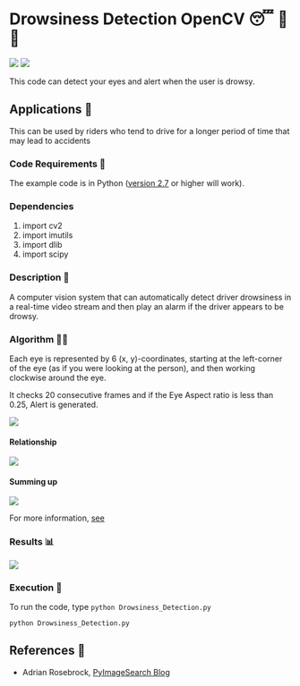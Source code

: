 # Drowsiness Detection OpenCV 😴 🚫 🚗

[![](https://img.shields.io/github/license/sourcerer-io/hall-of-fame.svg?colorB=ff0000)](https://github.com/akshaybahadur21/Drowsiness_Detection/blob/master/LICENSE.txt)  [![](https://img.shields.io/badge/Akshay-Bahadur-brightgreen.svg?colorB=ff0000)](https://akshaybahadur.com)

This code can detect your eyes and alert when the user is drowsy.

## Applications 🎯
This can be used by riders who tend to drive for a longer period of time that may lead to accidents

### Code Requirements 🦄
The example code is in Python ([version 2.7](https://www.python.org/download/releases/2.7/) or higher will work). 

### Dependencies

1) import cv2
2) import imutils
3) import dlib
4) import scipy


### Description 📌

A computer vision system that can automatically detect driver drowsiness in a real-time video stream and then play an alarm if the driver appears to be drowsy.

### Algorithm 👨‍🔬

Each eye is represented by 6 (x, y)-coordinates, starting at the left-corner of the eye (as if you were looking at the person), and then working clockwise around the eye.

It checks 20 consecutive frames and if the Eye Aspect ratio is less than 0.25, Alert is generated.

<img src="https://github.com/akshaybahadur21/Drowsiness_Detection/blob/master/assets/eye1.jpg">


#### Relationship

<img src="https://github.com/akshaybahadur21/Drowsiness_Detection/blob/master/assets/eye2.png">

#### Summing up

<img src="https://github.com/akshaybahadur21/Drowsiness_Detection/blob/master/assets/eye3.jpg">


For more information, [see](https://www.pyimagesearch.com/2017/05/08/drowsiness-detection-opencv/)

### Results 📊

<img src="https://github.com/akshaybahadur21/BLOB/blob/master/drowsy.gif">


### Execution 🐉
To run the code, type `python Drowsiness_Detection.py`

```
python Drowsiness_Detection.py
```

## References 🔱
 
 -   Adrian Rosebrock, [PyImageSearch Blog](https://www.pyimagesearch.com/2017/05/08/drowsiness-detection-opencv/)

